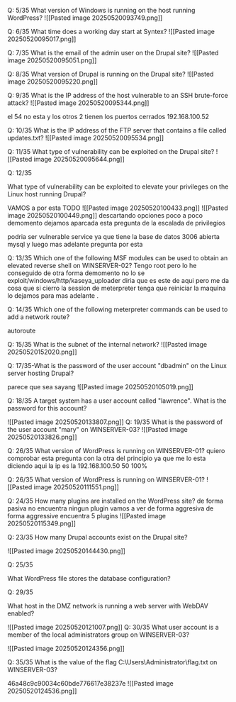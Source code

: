 

Q: 5/35   What version of Windows is running on the host running WordPress?
![[Pasted image 20250520093749.png]]

Q: 6/35 What time does a working day start at Syntex?
![[Pasted image 20250520095017.png]]


Q: 7/35 What is the email of the admin user on the Drupal site?
![[Pasted image 20250520095051.png]]

Q: 8/35 What version of Drupal is running on the Drupal site?
![[Pasted image 20250520095220.png]]

 Q: 9/35 What is the IP address of the host vulnerable to an SSH brute-force attack?
![[Pasted image 20250520095344.png]]

el 54 no esta y los otros 2 tienen los puertos cerrados
192.168.100.52




Q: 10/35 What is the IP address of the FTP server that contains a file called updates.txt?
![[Pasted image 20250520095534.png]]

Q: 11/35 What type of vulnerability can be exploited on the Drupal site?
![[Pasted image 20250520095644.png]]

Q: 12/35

What type of vulnerability can be exploited to elevate your privileges on the Linux host running Drupal?

VAMOS  a por esta TODO
![[Pasted image 20250520100433.png]]
![[Pasted image 20250520100449.png]]
descartando opciones poco a poco   demomento dejamos aparcada esta pregunta de la escalada de privilegios

podria ser vulnerable service ya que tiene la base de datos 3006 abierta mysql y luego mas adelante pregunta  por esta 


Q: 13/35 Which one of the following MSF modules can be used to obtain an elevated reverse shell on WINSERVER-02?
Tengo root pero lo he conseguido de otra forma demomento no lo se 
exploit/windows/http/kaseya_uploader
diria que es este de aqui  pero me da cosa que si cierro la session de meterpreter tenga que reiniciar la maquina  lo dejamos para mas  adelante
.


Q: 14/35 Which one of the following meterpreter commands can be used to add a network route?

autoroute



Q: 15/35 What is the subnet of the internal network?
![[Pasted image 20250520152020.png]]





Q: 17/35-What is the password of the user account "dbadmin" on the Linux server hosting Drupal?

parece que sea sayang
![[Pasted image 20250520105019.png]]

Q: 18/35 A target system has a user account called "lawrence". What is the password for this account?

![[Pasted image 20250520133807.png]]
Q: 19/35 What is the password of the user account "mary" on WINSERVER-03?
![[Pasted image 20250520133826.png]]



















Q: 26/35 What version of WordPress is running on WINSERVER-01?
quiero comprobar esta pregunta con la otra del principio ya que me lo esta diciendo aqui 
la ip es la 192.168.100.50 50 100% 




Q: 26/35 What version of WordPress is running on WINSERVER-01?
![[Pasted image 20250520111551.png]]

Q: 24/35 How many plugins are installed on the WordPress site?
de forma pasiva no encuentra ningun plugin vamos a ver de forma aggresiva 
de forma aggressive encuentra 5 plugins
![[Pasted image 20250520115349.png]]


Q: 23/35 How many Drupal accounts exist on the Drupal site?

![[Pasted image 20250520144430.png]]

Q: 25/35

What WordPress file stores the database configuration?




Q: 29/35

What host in the DMZ network is running a web server with WebDAV enabled?

![[Pasted image 20250520121007.png]]
Q: 30/35 What user account is a member of the local administrators group on WINSERVER-03?

![[Pasted image 20250520124356.png]]






Q: 35/35 What is the value of the flag C:\Users\Administrator\flag.txt on WINSERVER-03?

46a48c9c90034c60bde776617e38237e
![[Pasted image 20250520124536.png]]